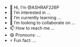 - 👋 Hi, I’m @ASHRAF226P
- 👀 I’m interested in ...
- 🌱 I’m currently learning ...
- 💞️ I’m looking to collaborate on ...
- 📫 How to reach me ...
- 😄 Pronouns: ...
- ⚡ Fun fact: ...

<!---
ASHRAF226P/ASHRAF226P is a ✨ special ✨ repository because its `README.md` (this file) appears on your GitHub profile.
You can click the Preview link to take a look at your changes.
--->
